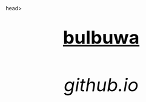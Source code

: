 <html>
<head>
	<title>wow</title>
</head>head>


<body>
		<center><h1><font size="120"><font color="black"><u>bulbuwa</u></p></h1></center>
		<center><h6><font size="10"><font color="black"><p>github.io</p></h6></center>
</body>
</html>
		
